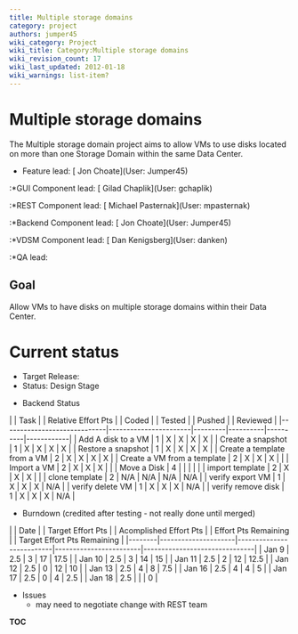 ```yaml
---
title: Multiple storage domains
category: project
authors: jumper45
wiki_category: Project
wiki_title: Category:Multiple storage domains
wiki_revision_count: 17
wiki_last_updated: 2012-01-18
wiki_warnings: list-item?
---
```


# Multiple storage domains

The Multiple storage domain project aims to allow VMs to use disks located on more than one Storage Domain within the same Data Center.

*   Feature lead: [ Jon Choate](User: Jumper45)

:\*GUI Component lead: [ Gilad Chaplik](User: gchaplik)

:\*REST Component lead: [ Michael Pasternak](User: mpasternak)

:\*Backend Component lead: [ Jon Choate](User: Jumper45)

:\*VDSM Component lead: [ Dan Kenigsberg](User: danken)

:\*QA lead:

## Goal

Allow VMs to have disks on multiple storage domains within their Data Center.

# Current status

*   Target Release:
*   Status: Design Stage

<!-- -->

*   Backend Status

| | Task                      | | Relative Effort Pts | | Coded | | Tested | | Pushed | | Reviewed |
|-----------------------------|-----------------------|---------|----------|----------|------------|
| Add A disk to a VM          | 1                     | X       | X        | X        | X          |
| Create a snapshot           | 1                     | X       | X        | X        | X          |
| Restore a snapshot          | 1                     | X       | X        | X        | X          |
| Create a template from a VM | 2                     | X       | X        | X        | X          |
| Create a VM from a template | 2                     | X       | X        | X        |            |
| Import a VM                 | 2                     | X       | X        | X        |            |
| Move a Disk                 | 4                     |         |          |          |            |
| import template             | 2                     | X       | X        | X        |            |
| clone template              | 2                     | N/A     | N/A      | N/A      | N/A        |
| verify export VM            | 1                     | X       | X        | X        | N/A        |
| verify delete VM            | 1                     | X       | X        | X        | N/A        |
| verify remove disk          | 1                     | X       | X        | X        | N/A        |

*   Burndown (credited after testing - not really done until merged)

| | Date | | Target Effort Pts | | Acomplished Effort Pts | | Effort Pts Remaining | | Target Effort Pts Remaining |
|--------|---------------------|--------------------------|------------------------|-------------------------------|
| Jan 9  | 2.5                 | 3                        | 17                     | 17.5                          |
| Jan 10 | 2.5                 | 3                        | 14                     | 15                            |
| Jan 11 | 2.5                 | 2                        | 12                     | 12.5                          |
| Jan 12 | 2.5                 | 0                        | 12                     | 10                            |
| Jan 13 | 2.5                 | 4                        | 8                      | 7.5                           |
| Jan 16 | 2.5                 | 4                        | 4                      | 5                             |
| Jan 17 | 2.5                 | 0                        | 4                      | 2.5                           |
| Jan 18 | 2.5                 |                          |                        | 0                             |

*   Issues
    -   may need to negotiate change with REST team

__TOC__

